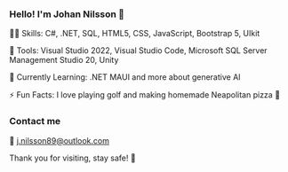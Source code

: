 ### Hello! I'm Johan Nilsson 👋

🧑‍💻 Skills: C#, .NET, SQL, HTML5, CSS, JavaScript, Bootstrap 5, UIkit

🔧 Tools: Visual Studio 2022, Visual Studio Code, Microsoft SQL Server Management Studio 20, Unity

🌱 Currently Learning: .NET MAUI and more about generative AI

⚡ Fun Facts: I love playing golf and making homemade Neapolitan pizza :pizza:

### Contact me

:e-mail: j.nilsson89@outlook.com

Thank you for visiting, stay safe! :pray:
